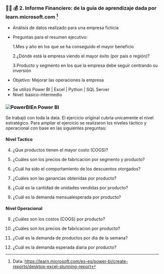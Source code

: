 ### 🍕💴 💰 2. Informe Financiero: de la guia de aprendizaje dada por learn.microsoft.com [^1] 

+ Análisis de datos realizado para una empresa ficticia 
+ Preguntas para el resumen ejecutivo: 

  1.Mes y año en los que se ha conseguido el mayor beneficio
  
  2.¿Dónde está la empresa viendo el mayor éxito (por país o región)?
 
  3.Producto y segmento en los que la empresa debe seguir centrando su inversión


+ Objetivo: Mejorar las operaciones la empresa


- Se utilizó  Power BI |  Excel  |  Python |  SQL Server
- Nivel: basico-intermedio


### ![PowerBI](https://user-images.githubusercontent.com/82233779/203394674-b71bd963-8ebe-412a-9b26-dae6af54bf1d.PNG)En Power BI

Se trabajó con toda la data. El ejercicio original cubria unicamente el nivel estratégico. Para ampliar el ejercicio se realizaron los niveles táctico y operacional con base en las siguientes preguntas: 

#### Nivel Tactico
  4. ¿Que productos tienen el mayor costo (COGS)?
  
  5. ¿Cuáles son los precios de fabricacion por segmento y producto?

  6. ¿Cuál ha sido el comportamiento de los descuentos otorgados?

  7. ¿Cuáles son las ganancias obtenidas por producto?

  8. ¿Cuál es la cantidad de unidades vendidas por producto?
  
  9. ¿Cuál es la demanda mensualesperada por producto?

#### Nivel Operacional

 9. ¿Cuáles son los costos (COGS) por producto?
 
 10. ¿Cuáles son los precios de fabricacion por producto?
 
 11. ¿Cuál es la demanda de productos por dia de la semana?
 
 12. ¿Cuál es la demanda esperada diaria por producto?



[^1]: Data: https://learn.microsoft.com/es-es/power-bi/create-reports/desktop-excel-stunning-report

